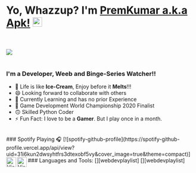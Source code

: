 # Yo, Whazzup? I'm [PremKumar a.k.a Apk!](https://github.com/PremApk) <img src="https://github.com/PremApk/PremApk/blob/main/imgs/Hi.gif" width="25px">
<br><br>
![](https://github.com/PremApk/PremApk/blob/main/header_.png)
<br><br>
### I'm a Developer, Weeb and Binge-Series Watcher!!

- :icecream: Life is like **Ice-Cream**, Enjoy before it **Melts**!!!
- 😄 Looking forward to collaborate with others
- 🌱 Currently Learning and has no prior Experience
- 🥇 Game Development World Championship 2020 Finalist
- :upside_down_face: Skilled Python Coder
- ⚡ Fun Fact: I love to be a **Gamer**. But I play once in a month.
<br>
### Spotify Playing 🎧
[![spotify-github-profile](https://spotify-github-profile.vercel.app/api/view?uid=31i6kun2dwsyhtfrs3dtexobf5vy&cover_image=true&theme=compact)]
<br>
### Languages and Tools:
[<img align="left" alt="Visual Studio Code" width="26px" src="https://github.com/PremApk/PremApk/blob/main/imgs/python-5.svg" />][webdevplaylist]
[<img align="left" alt="Visual Studio Code" width="26px" src="https://github.com/PremApk/PremApk/blob/main/imgs/c.svg" />][webdevplaylist]
